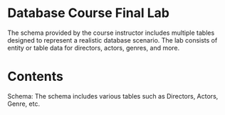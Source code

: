 # Database Course Final Lab
The schema provided by the course instructor includes multiple tables designed to represent a realistic database scenario. The lab consists of entity or table data for directors, actors, genres, and more.

# Contents
Schema: The schema includes various tables such as Directors, Actors, Genre, etc.
